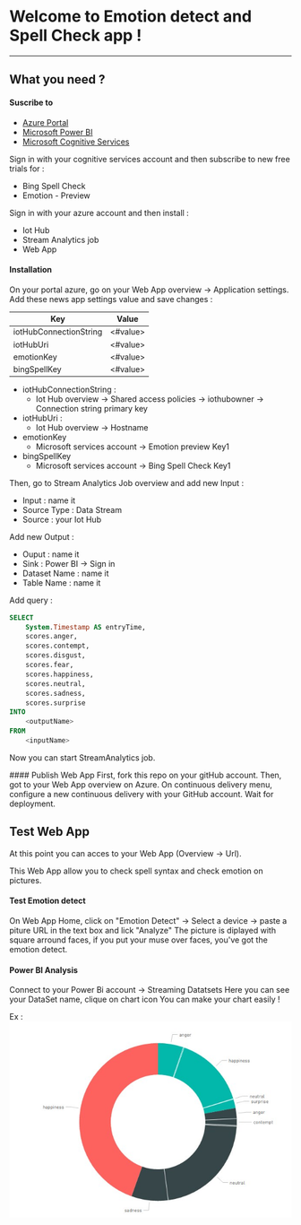 Welcome to Emotion detect and Spell Check app !
===================
----------

What you need ?
-------------
#### <i class="icon-pencil"></i> Suscribe to
- [<i ></i> Azure Portal](https://portal.azure.com)
- [<i ></i> Microsoft Power BI](https://powerbi.microsoft.com)
- [<i ></i> Microsoft Cognitive Services](https://www.microsoft.com/cognitive-services/en-us/)


Sign in with your cognitive services account and then subscribe to new free trials for :

- <i ></i> Bing Spell Check
- <i ></i> Emotion - Preview

Sign in with your azure account and then install :

- <i ></i> Iot Hub
- <i ></i> Stream Analytics job
- <i ></i> Web App

#### <i class="icon-hdd"></i> Installation
On your portal azure, go on your Web App overview -> Application settings.
Add these news app settings value and save changes :

Key                   | Value
--------              | ---
iotHubConnectionString| <#value>
iotHubUri             | <#value>
emotionKey            | <#value>
bingSpellKey          | <#value>


- <i ></i> iotHubConnectionString : 
	- <i> </i> Iot Hub overview -> Shared access policies -> iothubowner -> Connection string primary key
- <i></i> iotHubUri :
	- <i></i> Iot Hub overview -> Hostname
- <i ></i> emotionKey
	- <i></i> Microsoft services account -> Emotion preview Key1
- <i></i> bingSpellKey
	- <i></i> Microsoft services account -> Bing Spell Check Key1

Then, go to Stream Analytics Job overview and add new Input :

- <i></i> Input : name it
- <i></i> Source Type : Data Stream 
- <i></i> Source : your Iot Hub

Add new Output :

- <i></i> Ouput : name it
- <i></i> Sink : Power BI -> Sign in
- <i></i> Dataset Name : name it
- <i></i> Table Name : name it

Add query :
```sql
SELECT
	System.Timestamp AS entryTime,
    scores.anger,
    scores.contempt,
    scores.disgust,
    scores.fear,
    scores.happiness,
    scores.neutral,
    scores.sadness,
    scores.surprise
INTO
    <outputName>
FROM
    <inputName>
```

Now you can start StreamAnalytics job.

####<i class="icon-upload"></i> Publish Web App
First, fork this repo on your gitHub account.
Then, got to your Web App overview on Azure. On continuous delivery menu, configure a new continuous delivery with your GitHub account. Wait for deployment.


Test Web App
-------------------
At this point you can acces to your Web App (Overview -> Url).

This Web App allow you to check spell syntax and check emotion on pictures.

#### <i class="icon-file"></i>Test Emotion detect
On Web App Home, click on "Emotion Detect" -> Select a device -> paste a piture URL in the text box and lick "Analyze"
The picture is diplayed with square arround faces, if you put your muse over faces, you've got the emotion detect.

#### <i class="icon-file"></i>Power BI Analysis
Connect to your Power Bi account -> Streaming Datatsets
Here you can see your DataSet name, clique on chart icon
You can make your chart easily !

Ex :
![Power BI Exemple](https://github.com/IngesupSOA/YnovDemo-EmotionDetect-SpellCheck/blob/master/imgExemple/2017-03-09_12h28_38.jpg)